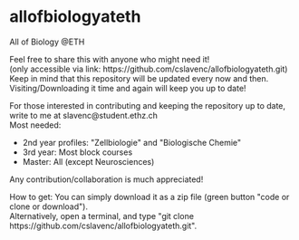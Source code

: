 # allofbiologyateth
All of Biology @ETH

<body>
  <p>
  Feel free to share this with anyone who might need it!<br>
  (only accessible via link: https://github.com/cslavenc/allofbiologyateth.git)<br>
  Keep in mind that this repository will be updated every now and then. Visiting/Downloading it time and again will keep you up to date!
  </p>
  
  <p>
    For those interested in contributing and keeping the repository up to date, <br>
    write to me at slavenc@student.ethz.ch <br>
    Most needed: <ul>
      <li> 2nd year profiles: "Zellbiologie" and "Biologische Chemie"
      <li> 3rd year: Most block courses
      <li> Master: All (except Neurosciences)
  </ul>
  Any contribution/collaboration is much appreciated!
  </p>
  
  <p>
    How to get: You can simply download it as a zip file (green button "code or clone or download").<br>
    Alternatively, open a terminal, and type "git clone https://github.com/cslavenc/allofbiologyateth.git".<br>
  </p>
</body>
